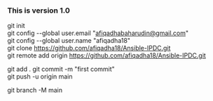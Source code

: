 ### This is version 1.0

git init<br>
git config --global user.email "afiqadhabaharudin@gmail.com"<br>
git config --global user.name "afiqadha18"<br>
git clone https://github.com/afiqadha18/Ansible-IPDC.git<br>
git remote add origin https://github.com/afiqadha18/Ansible-IPDC.git<br>

git add .
git commit -m "first commit" <br>
git push -u origin main<br>

git branch -M main<br>